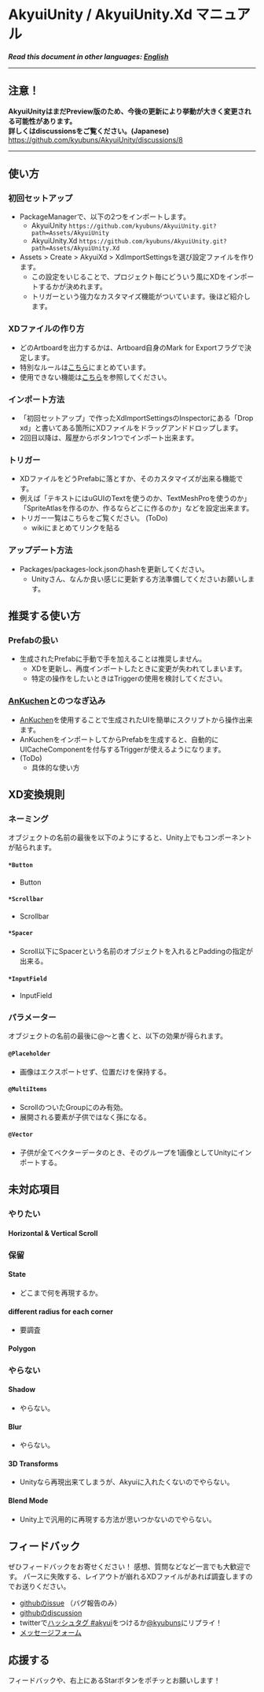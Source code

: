 # AkyuiUnity / AkyuiUnity.Xd マニュアル

***Read this document in other languages: [English](https://github.com/kyubuns/AkyuiUnity/blob/main/Manual/Manual_en.md)***

---

## 注意！

**AkyuiUnityはまだPreview版のため、今後の更新により挙動が大きく変更される可能性があります。**  
**詳しくはdiscussionsをご覧ください。(Japanese)**  
https://github.com/kyubuns/AkyuiUnity/discussions/8

---

## 使い方

### 初回セットアップ

- PackageManagerで、以下の2つをインポートします。
  - AkyuiUnity `https://github.com/kyubuns/AkyuiUnity.git?path=Assets/AkyuiUnity`
  - AkyuiUnity.Xd `https://github.com/kyubuns/AkyuiUnity.git?path=Assets/AkyuiUnity.Xd`
- Assets > Create > AkyuiXd > XdImportSettingsを選び設定ファイルを作ります。
  - この設定をいじることで、プロジェクト毎にどういう風にXDをインポートするかが決めれます。
  - トリガーという強力なカスタマイズ機能がついています。後ほど紹介します。


### XDファイルの作り方

- どのArtboardを出力するかは、Artboard自身のMark for Exportフラグで決定します。
- 特別なルールは[こちら](https://github.com/kyubuns/AkyuiUnity/blob/main/Manual/Manual_ja.md#xd%E5%A4%89%E6%8F%9B%E8%A6%8F%E5%89%87)にまとめています。
- 使用できない機能は[こちら](https://github.com/kyubuns/AkyuiUnity/blob/main/Manual/Manual_ja.md#%E6%9C%AA%E5%AF%BE%E5%BF%9C%E9%A0%85%E7%9B%AE)を参照してください。


### インポート方法

- 「初回セットアップ」で作ったXdImportSettingsのInspectorにある「Drop xd」と書いてある箇所にXDファイルをドラッグアンドドロップします。
- 2回目以降は、履歴からボタン1つでインポート出来ます。


### トリガー

- XDファイルをどうPrefabに落とすか、そのカスタマイズが出来る機能です。
- 例えば「テキストにはuGUIのTextを使うのか、TextMeshProを使うのか」「SpriteAtlasを作るのか、作るならどこに作るのか」などを設定出来ます。
- トリガー一覧はこちらをご覧ください。 (ToDo)
  - wikiにまとめてリンクを貼る


### アップデート方法

- Packages/packages-lock.jsonのhashを更新してください。
  - Unityさん、なんか良い感じに更新する方法準備してくださいお願いします。



## 推奨する使い方

### Prefabの扱い

- 生成されたPrefabに手動で手を加えることは推奨しません。
  - XDを更新し、再度インポートしたときに変更が失われてしまいます。
  - 特定の操作をしたいときはTriggerの使用を検討してください。


### [AnKuchen](https://github.com/kyubuns/AnKuchen)とのつなぎ込み

- [AnKuchen](https://github.com/kyubuns/AnKuchen)を使用することで生成されたUIを簡単にスクリプトから操作出来ます。
- AnKuchenをインポートしてからPrefabを生成すると、自動的にUICacheComponentを付与するTriggerが使えるようになります。
- (ToDo)
  - 具体的な使い方



## XD変換規則

### ネーミング

オブジェクトの名前の最後を以下のようにすると、Unity上でもコンポーネントが貼られます。

#### `*Button`

- Button

#### `*Scrollbar`

- Scrollbar

#### `*Spacer`

- Scroll以下にSpacerという名前のオブジェクトを入れるとPaddingの指定が出来る。

#### `*InputField`

- InputField


### パラメーター

オブジェクトの名前の最後に@〜と書くと、以下の効果が得られます。

#### `@Placeholder`

- 画像はエクスポートせず、位置だけを保持する。

#### `@MultiItems`

- ScrollのついたGroupにのみ有効。
- 展開される要素が子供ではなく孫になる。

#### `@Vector`

- 子供が全てベクターデータのとき、そのグループを1画像としてUnityにインポートする。



## 未対応項目

### やりたい

#### Horizontal & Vertical Scroll

### 保留

#### State

- どこまで何を再現するか。

#### different radius for each corner

- 要調査

#### Polygon


### やらない

#### Shadow

- やらない。

#### Blur

- やらない。

#### 3D Transforms

- Unityなら再現出来てしまうが、Akyuiに入れたくないのでやらない。

#### Blend Mode

- Unity上で汎用的に再現する方法が思いつかないのでやらない。



## フィードバック

ぜひフィードバックをお寄せください！
感想、質問などなど一言でも大歓迎です。
パースに失敗する、レイアウトが崩れるXDファイルがあれば調査しますのでお送りください。

- [githubのissue](https://github.com/kyubuns/AkyuiUnity/issues) （バグ報告のみ）
- [githubのdiscussion](https://github.com/kyubuns/AkyuiUnity/discussions)
- twitterで[ハッシュタグ #akyui](https://twitter.com/search?q=%23akyui)をつけるか[@kyubuns](https://twitter.com/kyubuns)にリプライ！
- [メッセージフォーム](https://kyubuns.dev/message.html)



## 応援する

フィードバックや、右上にあるStarボタンをポチッとお願いします！
